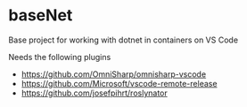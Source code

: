 # baseNet
Base project for working with dotnet in containers on VS Code

Needs the following plugins

* https://github.com/OmniSharp/omnisharp-vscode
* https://github.com/Microsoft/vscode-remote-release
* https://github.com/josefpihrt/roslynator
